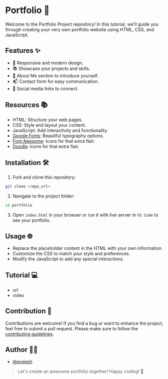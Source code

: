 # Portfolio 🚀

Welcome to the Portfolio Project repository! In this tutorial, we'll guide you through creating your very own portfolio website using HTML, CSS, and JavaScript.

## Features ✨

- 🎨 Responsive and modern design.
- 📚 Showcase your projects and skills.
- 📝 About Me section to introduce yourself.
- 📬 Contact form for easy communication.
- 🔗 Social media links to connect.

## Resources 📚

- HTML: Structure your web pages.
- CSS: Style and layout your content.
- JavaScript: Add interactivity and functionality.
- [Google Fonts](https://fonts.google.com/): Beautiful typography options.
- [Font Awesome](https://fontawesome.com/): Icons for that extra flair.
- [Doodle](https://fontawesome.com/): Icons for that extra flair.

## Installation 🛠️

1. Fork and clone this repository:

```bash
git clone <repo_url>
```

2. Navigate to the project folder:

```bash
cd portfolio
```

3. Open `index.html` in your browser or run it with live server in `VS Code` to see your portfolio.

## Usage 🌐

- Replace the placeholder content in the HTML with your own information.
- Customize the CSS to match your style and preferences.
- Modify the JavaScript to add any special interactions.

## Tutorial 💻

- url
- video

## Contribution 🤝

Contributions are welcome! If you find a bug or want to enhance the project, feel free to submit a pull request. Please make sure to follow the [contributing guidelines](CONTRIBUTING.md).

## Author 🙋‍♂️

- [@prajesh](https://github.com/prajeshElEvEn)

> Let's create an awesome portfolio together! Happy coding! 🎉
